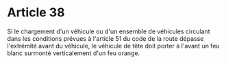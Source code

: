 # Article 38

Si le chargement d'un véhicule ou d'un ensemble de véhicules circulant dans les conditions prévues à l'article 51 du code de la route dépasse l'extrémité avant du véhicule, le véhicule de tête doit porter à l'avant un feu blanc surmonté verticalement d'un feu orange.
